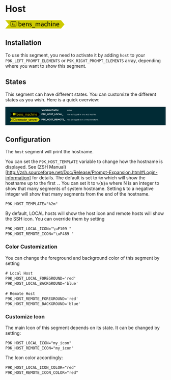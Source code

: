 # Host

![](segment.png)

## Installation

To use this segment, you need to activate it by adding `host` to your
`P9K_LEFT_PROMPT_ELEMENTS` or `P9K_RIGHT_PROMPT_ELEMENTS` array, depending
where you want to show this segment.

## States

This segment can have different states. You can customize the different states
as you wish. Here is a quick overview:

![](states.png)

## Configuration

The `host` segment will print the hostname.

You can set the `P9K_HOST_TEMPLATE` variable to change how the hostname
is displayed. See (ZSH Manual)[http://zsh.sourceforge.net/Doc/Release/Prompt-Expansion.html#Login-information]
for details. The default is set to `%m` which will show the hostname up to the
first `.`. You can set it to `%{N}m` where N is an integer to show that many
segments of system hostname. Setting `N` to a negative integer will show that many
segments from the end of the hostname.

```
P9K_HOST_TEMPLATE="%2m"
```

By default, LOCAL hosts will show the host icon and remote hosts will show the SSH icon. You can override them by setting
```
P9K_HOST_LOCAL_ICON="\uF109 "
P9K_HOST_REMOTE_ICON="\uF489 "
```

### Color Customization

You can change the foreground and background color of this segment by setting
```
# Local Host
P9K_HOST_LOCAL_FOREGROUND='red'
P9K_HOST_LOCAL_BACKGROUND='blue'

# Remote Host
P9K_HOST_REMOTE_FOREGROUND='red'
P9K_HOST_REMOTE_BACKGROUND='blue'
```

### Customize Icon

The main Icon of this segment depends on its state.
It can be changed by setting:
```
P9K_HOST_LOCAL_ICON="my_icon"
P9K_HOST_REMOTE_ICON="my_icon"
```

The Icon color accordingly:
```
P9K_HOST_LOCAL_ICON_COLOR="red"
P9K_HOST_REMOTE_ICON_COLOR="red"
```